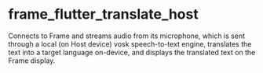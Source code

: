 # frame_flutter_translate_host

Connects to Frame and streams audio from its microphone, which is sent through a local (on Host device) vosk speech-to-text engine, translates the text into a target language on-device, and displays the translated text on the Frame display.
